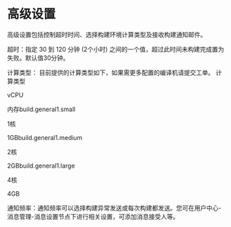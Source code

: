# 高级设置

高级设置包括控制超时时间、选择构建环境计算类型及接收构建通知邮件。

超时：指定 30 到 120 分钟 (2个小时) 之间的一个值，超过此时间未构建完成置为失败。默认值30分钟。

计算类型： 目前提供的计算类型如下，如果需更多配置的编译机请提交工单。
计算类型

vCPU

内存build.general1.small

1核

1GBbuild.general1.medium

2核

2GBbuild.general1.large

4核

4GB

通知频率：通知频率可以选择构建异常发送或每次构建都发送。您可在用户中心-消息管理-消息设置节点下进行相关设置，可添加消息接受人等。
